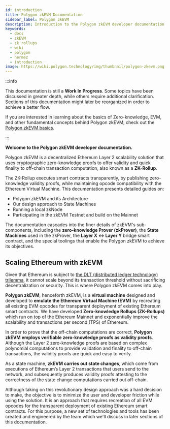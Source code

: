 ```yaml
---
id: introduction
title: Polygon zkEVM Documentation
sidebar_label: Polygon zkEVM
description: Introduction to the Polygon zkEVM developer documentation
keywords:
  - docs
  - zkEVM
  - zk rollups
  - wiki
  - polygon
  - hermez
  - introduction
image: https://wiki.polygon.technology/img/thumbnail/polygon-zkevm.png
---
```


:::info

This documentation is still a **Work In Progress**. Some topics have been discussed in greater depth, while others require additional clarification. Sections of this documentation might later be reorganized in order to achieve a better flow.

If you are interested in learning about the basics of Zero-knowledge, EVM, and other fundamental concepts behind Polygon zkEVM, check out the [<ins>Polygon zkEVM basics</ins>](/home/polygon-basics/zkEVM-basics.md).

:::

**Welcome to the Polygon zkEVM developer documentation.**

Polygon zkEVM is a decentralized Ethereum Layer 2 scalability solution that uses cryptographic zero-knowledge proofs to offer validity and quick finality to off-chain transaction computation, also known as a **ZK-Rollup**.

The ZK-Rollup executes smart contracts transparently, by publishing zero-knowledge validity proofs, while maintaining opcode compatibility with the Ethereum Virtual Machine. This documentation presents detailed guides on:

- Polygon zkEVM and its Architecture
- Our design approach to State Machines
- Running a local zkNode
- Participating in the zkEVM Testnet and build on the Mainnet

The documentation cascades into the finer details of zkEVM's sub-components, including the **zero-knowledge Prover (zkProver)**, the **State Machines** used in the zkProver, the **Layer X &harr; Layer Y** bridge smart contract, and the special toolings that enable the Polygon zkEVM to achieve its objectives.

## Scaling Ethereum with zkEVM

Given that Ethereum is subject to [the DLT (distributed ledger technology) trilemma](https://medium.com/certik/the-blockchain-trilemma-decentralized-scalable-and-secure-e9d8c41a87b3), it cannot scale beyond its transaction threshold without sacrificing decentralization or security. This is where Polygon zkEVM comes into play.

**Polygon zkEVM**, henceforth zkEVM, is a **virtual machine** designed and developed to **emulate the Ethereum Virtual Machine (EVM)** by recreating all existing EVM opcodes for transparent deployment of existing Ethereum smart contracts. We have developed **Zero-knowledge Rollups (ZK-Rollups)** which run on top of the Ethereum Mainnet and exponentially improve the scalability and transactions per second (TPS) of Ethereum.

In order to prove that the off-chain computations are correct, **Polygon zkEVM employs verifiable zero-knowledge proofs as validity proofs**. Although the Layer 2 zero-knowledge proofs are based on complex polynomial computations to provide validation and finality to off-chain transactions, the validity proofs are quick and easy to verify.

As a state machine, **zkEVM carries out state changes**, which come from executions of Ethereum’s Layer 2 transactions that users send to the network, and subsequently produces validity proofs attesting to the correctness of the state change computations carried out off-chain.

Although taking on this revolutionary design approach was a hard decision to make, the objective is to minimize the user and developer friction while using the solution. It is an approach that requires recreation of all EVM opcodes for the transparent deployment of existing Ethereum smart contracts. For this purpose, a new set of technologies and tools has been created and engineered by the team which we'll discuss in later sections of this documentation.
